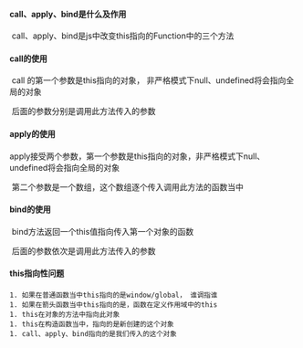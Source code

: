 #### call、apply、bind是什么及作用

​	call、apply、bind是js中改变this指向的Function中的三个方法

#### call的使用

​	call 的第一个参数是this指向的对象， 非严格模式下null、undefined将会指向全局的对象

​	后面的参数分别是调用此方法传入的参数

#### apply的使用

​	apply接受两个参数，第一个参数是this指向的对象，非严格模式下null、undefined将会指向全局的对象

​	第二个参数是一个数组，这个数组逐个传入调用此方法的函数当中

#### bind的使用

​	bind方法返回一个this值指向传入第一个对象的函数

​	后面的参数依次是调用此方法传入的参数

#### this指向性问题

	1. 如果在普通函数当中this指向的是window/global， 谁调指谁
	1. 如果在箭头函数当中this指向的是，函数在定义作用域中的this
	1. this在对象的方法中指向此对象
	1. this在构造函数当中，指向的是新创建的这个对象
	1. call、apply、bind指向的是我们传入的这个对象









